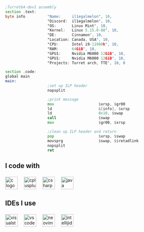 ```asm
;Turret64-dev1 assembly
section .text:
byte info          "Name:     il1egalmelon", 10,
                   "Discord:  il1egalmelon", 10,
                   "OS:       Linux Mint", 10,
                   "Kernel:   Linux 5.15.0-88", 10,
                   "DE:       Cinnamon", 10,
                   "Location: Canada, USA", 10,
                   "CPU:      Intel i9-11900k", 10,
                   "RAM:      64GiB", 10,
                   "GPU1:     Nvidia M6000 12GiB", 10,
                   "GPU1:     Nvidia M6000 12GiB", 10,
                   "Projects: Turret arch, TTE", 10, 0

section .code:
global main
main:
                   ;set up ILP header
                   nopsplit

                   ;print message
                   mov                    $xrsp, $gr00
                   ld                     &[info], $xrsp
                   ld                     0x10, $swap
                   call                   $swap
                   mov                    $gr00, $xrsp

                   ;clean up ILP header and return
                   pop                    $xrsp, $swap
                   movsprg                $swap, $$retadlink
                   nopsplit
                   ret
```
###

<h2 align="left">I code with</h2>

###

<div align="left">
  <img src="https://cdn.jsdelivr.net/gh/devicons/devicon/icons/c/c-original.svg" height="40" alt="c logo"  />
  <img width="12" />
  <img src="https://cdn.jsdelivr.net/gh/devicons/devicon/icons/cplusplus/cplusplus-original.svg" height="40" alt="cplusplus logo"  />
  <img width="12" />
  <img src="https://cdn.jsdelivr.net/gh/devicons/devicon/icons/csharp/csharp-original.svg" height="40" alt="csharp logo"  />
  <img width="12" />
  <img src="https://cdn.jsdelivr.net/gh/devicons/devicon/icons/java/java-original.svg" height="40" alt="java logo"  />
</div>

###

<h2 align="left">IDEs I use</h2>

###

<div align="left">
  <img src="https://cdn.jsdelivr.net/gh/devicons/devicon/icons/visualstudio/visualstudio-plain.svg" height="40" alt="visualstudio logo"  />
  <img width="12" />
  <img src="https://cdn.jsdelivr.net/gh/devicons/devicon/icons/vscode/vscode-original.svg" height="40" alt="vscode logo"  />
  <img width="12" />
  <img src="https://skillicons.dev/icons?i=neovim" height="40" alt="neovim logo"  />
  <img width="12" />
  <img src="https://skillicons.dev/icons?i=idea" height="40" alt="intellijidea logo"  />
</div>

###
